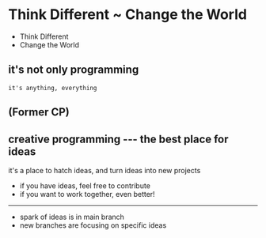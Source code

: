 # Think Different ~ Change the World
* Think Different
* Change the World

## it's not only programming
    it's anything, everything

## (Former CP)

creative programming --- the best place for ideas
---

it's a place to hatch ideas, and turn ideas into new projects

*   if you have ideas, feel free to contribute
*   if you want to work together, even better!

---
*   spark of ideas is in main branch
*   new branches are focusing on specific ideas
